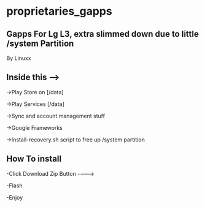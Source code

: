 proprietaries_gapps
==========================

Gapps For Lg L3, extra slimmed down due to little /system Partition
---------------------------------------------------

By Linuxx


Inside this -->
------

->Play Store on [/data]

->Play Services  [/data]

->Sync and account management stuff

->Google Frameworks

->Install-recovery.sh script to free up /system partition


How To install
---------------------

-Click Download Zip Button ---->

-Flash

-Enjoy
